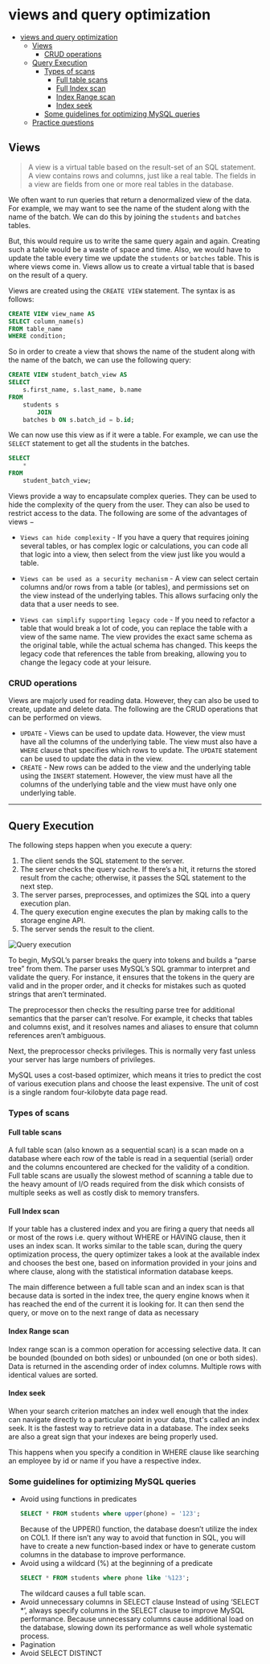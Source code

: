 # views and query optimization

- [views and query optimization](#views-and-query-optimization)
  - [Views](#views)
    - [CRUD operations](#crud-operations)
  - [Query Execution](#query-execution)
    - [Types of scans](#types-of-scans)
      - [Full table scans](#full-table-scans)
      - [Full Index scan](#full-index-scan)
      - [Index Range scan](#index-range-scan)
      - [Index seek](#index-seek)
    - [Some guidelines for optimizing MySQL queries](#some-guidelines-for-optimizing-mysql-queries)
  - [Practice questions](#practice-questions)


## Views

> A view is a virtual table based on the result-set of an SQL statement. A view contains rows and columns, just like a real table. The fields in a view are fields from one or more real tables in the database.

We often want to run queries that return a denormalized view of the data. For example, we may want to see the name of the student along with the name of the batch. We can do this by joining the `students` and `batches` tables. 


But, this would require us to write the same query again and again. Creating such a table would be a waste of space and time. Also, we would have to update the table every time we update the `students` or `batches` table. This is where views come in. Views allow us to create a virtual table that is based on the result of a query. 

Views are created using the `CREATE VIEW` statement. The syntax is as follows:

```sql
CREATE VIEW view_name AS
SELECT column_name(s)
FROM table_name
WHERE condition;
```

So in order to create a view that shows the name of the student along with the name of the batch, we can use the following query:

```sql
CREATE VIEW student_batch_view AS
SELECT 
    s.first_name, s.last_name, b.name
FROM
    students s
        JOIN
    batches b ON s.batch_id = b.id;
```

We can now use this view as if it were a table. For example, we can use the `SELECT` statement to get all the students in the batches.

```sql
SELECT 
    *
FROM
    student_batch_view;
```

Views provide a way to encapsulate complex queries. They can be used to hide the complexity of the query from the user. They can also be used to restrict access to the data. The following are some of the advantages of views −

* `Views can hide complexity` - If you have a query that requires joining several tables, or has complex logic or calculations, you can code all that logic into a view, then select from the view just like you would a table.

* `Views can be used as a security mechanism` - A view can select certain columns and/or rows from a table (or tables), and permissions set on the view instead of the underlying tables. This allows surfacing only the data that a user needs to see.

* `Views can simplify supporting legacy code` - If you need to refactor a table that would break a lot of code, you can replace the table with a view of the same name. The view provides the exact same schema as the original table, while the actual schema has changed. This keeps the legacy code that references the table from breaking, allowing you to change the legacy code at your leisure.

### CRUD operations

Views are majorly used for reading data. However, they can also be used to create, update and delete data. The following are the CRUD operations that can be performed on views.
* `UPDATE` - Views can be used to update data. However, the view must have all the columns of the underlying table. The view must also have a `WHERE` clause that specifies which rows to update. The `UPDATE` statement can be used to update the data in the view.
* `CREATE` - New rows can be added to the view and the underlying table using the `INSERT` statement. However, the view must have all the columns of the underlying table and the view must have only one underlying table.


---
## Query Execution
The following steps happen when you execute a query:
1. The client sends the SQL statement to the server.
2. The server checks the query cache. If there’s a hit, it returns the stored result from the cache; otherwise, it passes the SQL statement to the next step.
3. The server parses, preprocesses, and optimizes the SQL into a query execution plan.
4. The query execution engine executes the plan by making calls to the storage engine API.
5. The server sends the result to the client.


![Query execution](https://www.oreilly.com/api/v2/epubs/9780596101718/files/httpatomoreillycomsourceoreillyimages206456.png)

To begin, MySQL’s parser breaks the query into tokens and builds a “parse tree” from them. The parser uses MySQL’s SQL grammar to interpret and validate the query. For instance, it ensures that the tokens in the query are valid and in the proper order, and it checks for mistakes such as quoted strings that aren’t terminated.

The preprocessor then checks the resulting parse tree for additional semantics that the parser can’t resolve. For example, it checks that tables and columns exist, and it resolves names and aliases to ensure that column references aren’t ambiguous.

Next, the preprocessor checks privileges. This is normally very fast unless your server has large numbers of privileges.

MySQL uses a cost-based optimizer, which means it tries to predict the cost of various execution plans and choose the least expensive. The unit of cost is a single random four-kilobyte data page read.

### Types of scans
#### Full table scans
A full table scan (also known as a sequential scan) is a scan made on a database where each row of the table is read in a sequential (serial) order and the columns encountered are checked for the validity of a condition. Full table scans are usually the slowest method of scanning a table due to the heavy amount of I/O reads required from the disk which consists of multiple seeks as well as costly disk to memory transfers.

#### Full Index scan

If your table has a clustered index and you are firing a query that needs all or most of the rows i.e. query without WHERE or HAVING clause, then it uses an index scan. It works similar to the table scan, during the query optimization process, the query optimizer takes a look at the available index and chooses the best one, based on information provided in your joins and where clause, along with the statistical information database keeps.

The main difference between a full table scan and an index scan is that because data is sorted in the index tree, the query engine knows when it has reached the end of the current it is looking for. It can then send the query, or move on to the next range of data as necessary

#### Index Range scan
Index range scan is a common operation for accessing selective data. It can be bounded (bounded on both sides) or unbounded (on one or both sides). Data is returned in the ascending order of index columns. Multiple rows with identical values are sorted. 

#### Index seek
When your search criterion matches an index well enough that the index can navigate directly to a particular point in your data, that's called an index seek. It is the fastest way to retrieve data in a database. The index seeks are also a great sign that your indexes are being properly used.

This happens when you specify a condition in WHERE clause like searching an employee by id or name if you have a respective index.

### Some guidelines for optimizing MySQL queries
* Avoid using functions in predicates
    ```sql
    SELECT * FROM students where upper(phone) = '123';
    ```
    Because of the UPPER() function, the database doesn’t utilize the index on COL1. If there isn’t any way to avoid that function in SQL, you will have to create a new function-based index or have to generate custom columns in the database to improve performance.
* Avoid using a wildcard (%) at the beginning of a predicate
    ```sql
    SELECT * FROM students where phone like '%123';
    ```
    The wildcard causes a full table scan.
* Avoid unnecessary columns in SELECT clause
    Instead of using ‘SELECT *’, always specify columns in the SELECT clause to improve MySQL performance. Because unnecessary columns cause additional load on the database, slowing down its performance as well whole systematic process.
* Pagination
* Avoid SELECT DISTINCT

